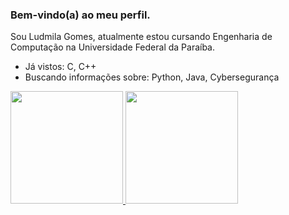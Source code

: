 ### Bem-vindo(a) ao meu perfil.

Sou Ludmila Gomes, atualmente estou cursando Engenharia de Computação na Universidade Federal da Paraíba.
 - Já vistos: C, C++
 - Buscando informações sobre: Python, Java, Cybersegurança

<div>
<a href="https://github.com/LudmilaGomes">
<img height="180em" src="https://github-readme-stats.vercel.app/api/top-langs/?username=LudmilaGomes&layout=compact&langs_count=7&theme=dracula"/>
<img height="180em" src="https://github-readme-stats.vercel.app/api?username=LudmilaGomes&show_icons=true&theme=dracula&include_all_commits=true&count_private=true"/>
</div>

<!--
[![Ludmila's GitHub stats](https://github-readme-stats.vercel.app/api?username=LudmilaGomes)](https://github.com/LudmilaGomes/github-readme-stats)

**LudmilaGomes/LudmilaGomes** is a ✨ _special_ ✨ repository because its `README.md` (this file) appears on your GitHub profile.



Here are some ideas to get you started:

- 🔭 I’m currently working on ...
- 🌱 I’m currently learning ...
- 👯 I’m looking to collaborate on ...
- 🤔 I’m looking for help with ...
- 💬 Ask me about ...
- 📫 How to reach me: ...
- 😄 Pronouns: ...
- ⚡ Fun fact: ...
-->

